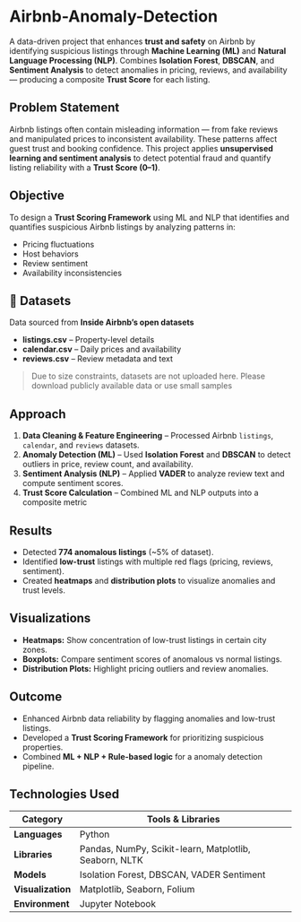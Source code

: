 # Airbnb-Anomaly-Detection

A data-driven project that enhances **trust and safety** on Airbnb by identifying suspicious listings through **Machine Learning (ML)** and **Natural Language Processing (NLP)**. Combines **Isolation Forest**, **DBSCAN**, and **Sentiment Analysis** to detect anomalies in pricing, reviews, and availability — producing a composite **Trust Score** for each listing.  


## Problem Statement  

Airbnb listings often contain misleading information — from fake reviews and manipulated prices to inconsistent availability. These patterns affect guest trust and booking confidence. This project applies **unsupervised learning and sentiment analysis** to detect potential fraud and quantify listing reliability with a **Trust Score (0–1)**.


## Objective  

To design a **Trust Scoring Framework** using ML and NLP that identifies and quantifies suspicious Airbnb listings by analyzing patterns in:
- Pricing fluctuations  
- Host behaviors  
- Review sentiment  
- Availability inconsistencies


## 📁 Datasets  

Data sourced from **Inside Airbnb’s open datasets**

- **listings.csv** – Property-level details  
- **calendar.csv** – Daily prices and availability  
- **reviews.csv** – Review metadata and text
 > Due to size constraints, datasets are not uploaded here. Please download publicly available data or use small samples


## Approach  
1. **Data Cleaning & Feature Engineering** – Processed Airbnb `listings`, `calendar`, and `reviews` datasets.  
2. **Anomaly Detection (ML)** – Used **Isolation Forest** and **DBSCAN** to detect outliers in price, review count, and availability.  
3. **Sentiment Analysis (NLP)** – Applied **VADER** to analyze review text and compute sentiment scores.  
4. **Trust Score Calculation** – Combined ML and NLP outputs into a composite metric

## Results  
- Detected **774 anomalous listings** (~5% of dataset).  
- Identified **low-trust** listings with multiple red flags (pricing, reviews, sentiment).  
- Created **heatmaps** and **distribution plots** to visualize anomalies and trust levels.


## Visualizations  
- **Heatmaps:** Show concentration of low-trust listings in certain city zones.
- **Boxplots:** Compare sentiment scores of anomalous vs normal listings.  
- **Distribution Plots:** Highlight pricing outliers and review anomalies.

## Outcome  
- Enhanced Airbnb data reliability by flagging anomalies and low-trust listings.  
- Developed a **Trust Scoring Framework** for prioritizing suspicious properties.  
- Combined **ML + NLP + Rule-based logic** for a anomaly detection pipeline.  


## Technologies Used  

| Category | Tools & Libraries |
|-----------|------------------|
| **Languages** | Python |
| **Libraries** | Pandas, NumPy, Scikit-learn, Matplotlib, Seaborn, NLTK |
| **Models** | Isolation Forest, DBSCAN, VADER Sentiment |
| **Visualization** | Matplotlib, Seaborn, Folium |
| **Environment** | Jupyter Notebook |

